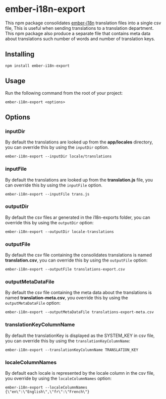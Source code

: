 # ember-i18n-export

This npm package consolidates [ember-i18n](https://github.com/jamesarosen/ember-i18n) translation files into a single csv file, This is useful when sending translations to a translation department. This npm package also produce a separate file that contains meta data about translations such number of words and number of translation keys.

## Installing
```code
npm install ember-i18n-export
```    
    
## Usage
Run the following command from the root of your project: 
```code
ember-i18n-export <options>
```
    
## Options

### inputDir
By default the translations are looked up from the <b>app/locales</b> directory, you can override this by using the <code>inputDir</code> option.
```code
ember-i18n-export --inputDir locale/translations
```

### inputFile
By default the translations are looked up from the <b>translation.js</b> file, you can override this by using the <code>inputFile</code> option.
```code
ember-i18n-export --inputFile trans.js
```

### outputDir

By default the csv files ar generated in the i18n-exports folder, you can override this by using the <code>outputDir</code> option:

```code
ember-i18n-export --outputDir locale-translations
```

### outputFile

By default the csv file containing the consolidates translations is named <b>translation.csv</b>, you can override this by using the <code>outputFile</code> option:

```code
ember-i18n-export --outputFile translations-export.csv
```

### outputMetaDataFile

By default the csv file containing the meta data about the translations is named <b>translation-meta.csv</b>, you override this by using the <code>outputMetaDataFile</code> option:

```code
ember-i18n-export --outputMetaDataFile translations-export-meta.csv
```

### translationKeyColumnName

By default the translationKey is displayed as the SYSTEM_KEY in csv file, you can override this by using the <code>translationKeyColumnName</code>:

```code
ember-i18n-export --translationKeyColumnName TRANSLATION_KEY
```

### localeColumnNames

By default each locale is represented by the locale column in the csv file, you override by using the <code>localeColumnNames</code> option:

```code
ember-i18n-export --localeColumnNames {\"en\":\"English\",\"fr\":\"French\"}
```
